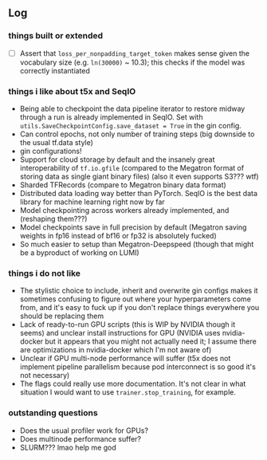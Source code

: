 ## Log 

### things built or extended 

* [ ] Assert that `loss_per_nonpadding_target_token` makes sense given the vocabulary size (e.g. `ln(30000)` ~ 10.3); this checks if the model was correctly instantiated

### things i like about t5x and SeqIO
* Being able to checkpoint the data pipeline iterator to restore midway through a run is already implemented in SeqIO. Set with `utils.SaveCheckpointConfig.save_dataset = True` in the gin config.
* Can control epochs, not only number of training steps (big downside to the usual tf.data style)
* gin configurations!
* Support for cloud storage by default and the insanely great interoperability of `tf.io.gfile` (compared to the Megatron format of storing data as single giant binary files) (also it even supports S3??? wtf)
* Sharded TFRecords (compare to Megatron binary data format)
* Distributed data loading way better than PyTorch. SeqIO is the best data library for machine learning right now by far
* Model checkpointing across workers already implemented, and (reshaping them???)
* Model checkpoints save in full precision by default (Megatron saving weights in fp16 instead of bf16 or fp32 is absolutely fucked)
* So much easier to setup than Megatron-Deepspeed (though that might be a byproduct of working on LUMI)

### things i do not like 
* The stylistic choice to include, inherit and overwrite gin configs makes it sometimes confusing to figure out where your hyperparameters come from, and it's easy to fuck up if you don't replace things everywhere you should be replacing them
* Lack of ready-to-run GPU scripts (this is WIP by NVIDIA though it seems) and unclear install instructions for GPU (NVIDIA uses nvidia-docker but it appears that you might not actually need it; I assume there are optimizations in nvidia-docker which I'm not aware of)
* Unclear if GPU multi-node performance will suffer (t5x does not implement pipeline parallelism because pod interconnect is so good it's not necessary)
* The flags could really use more documentation. It's not clear in what situation I would want to use `trainer.stop_training`, for example.

### outstanding questions
* Does the usual profiler work for GPUs? 
* Does multinode performance suffer? 
* SLURM??? lmao help me god